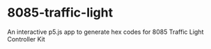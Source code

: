 # 8085-traffic-light
An interactive p5.js app to generate hex codes for 8085 Traffic Light Controller Kit
